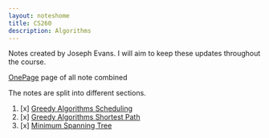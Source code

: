 ```yaml
---
layout: noteshome
title: CS260
description: Algorithms
---
```


Notes created by Joseph Evans. I will aim to keep these updates throughout the course.

[OnePage](./onePage.html) page of all note combined

The notes are split into different sections.

1. [x] [Greedy Algorithms Scheduling](Greedy_Algorithms_Scheduling.html)
2. [x] [Greedy Algorithms Shortest Path](Greedy_Algorithms_Shortest_Path.html)
3. [x] [Minimum Spanning Tree](Minimum_Spanning_Tree.html)